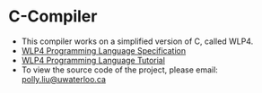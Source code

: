 # C-Compiler

- This compiler works on a simplified version of C, called WLP4.
- [WLP4 Programming Language Specification](https://www.student.cs.uwaterloo.ca/~cs241/wlp4/WLP4.html)
- [WLP4 Programming Language Tutorial](https://www.student.cs.uwaterloo.ca/~cs241/wlp4/WLP4tutorial.html)
- To view the source code of the project, please email: polly.liu@uwaterloo.ca

